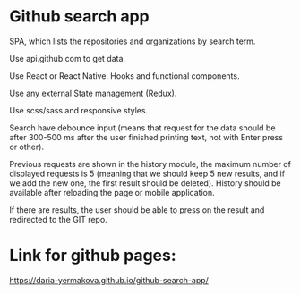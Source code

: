 # Github search app

SPA, which lists the repositories and organizations by search term.

Use api.github.com to get data.

Use React or React Native. Hooks and functional components.

Use any external State management (Redux). 

Use scss/sass and responsive styles.

Search have debounce input (means that request for the data should be after 300-500 ms after the user finished printing text, not with Enter press or other).

Previous requests are shown in the history module, the maximum number of  displayed requests is 5 (meaning that we should keep 5 new results, and if we add the new one, the first 
result should be deleted). History should be available after reloading the page or mobile application.

If there are results, the user should be able to press on the result and redirected to the GIT repo.

# Link for github pages:
https://daria-yermakova.github.io/github-search-app/
